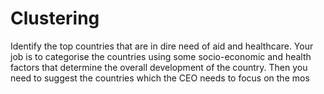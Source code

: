 # Clustering
Identify the top countries that are in dire need of aid and healthcare. Your job is to categorise the countries using some socio-economic and health factors that determine the overall development of the country. Then you need to suggest the countries which the CEO needs to focus on the mos
